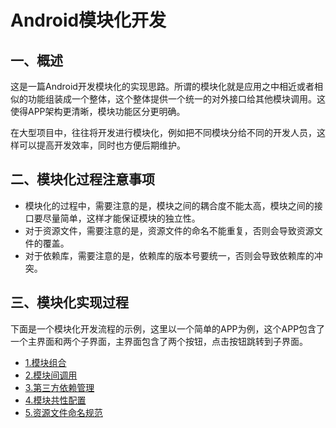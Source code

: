 # Android模块化开发

## 一、概述

这是一篇Android开发模块化的实现思路。所谓的模块化就是应用之中相近或者相似的功能组装成一个整体，这个整体提供一个统一的对外接口给其他模块调用。这使得APP架构更清晰，模块功能区分更明确。

在大型项目中，往往将开发进行模块化，例如把不同模块分给不同的开发人员，这样可以提高开发效率，同时也方便后期维护。

## 二、模块化过程注意事项

- 模块化的过程中，需要注意的是，模块之间的耦合度不能太高，模块之间的接口要尽量简单，这样才能保证模块的独立性。
- 对于资源文件，需要注意的是，资源文件的命名不能重复，否则会导致资源文件的覆盖。
- 对于依赖库，需要注意的是，依赖库的版本号要统一，否则会导致依赖库的冲突。

## 三、模块化实现过程

下面是一个模块化开发流程的示例，这里以一个简单的APP为例，这个APP包含了一个主界面和两个子界面，主界面包含了两个按钮，点击按钮跳转到子界面。

- [1.模块组合](doc/01-compose.md)
- [2.模块间调用](doc/02-module_mediator.md)
- [3.第三方依赖管理](doc/03-dependency.md)
- [4.模块共性配置](doc/04-common_config.md)
- [5.资源文件命名规范](doc/05-resource_name.md)
